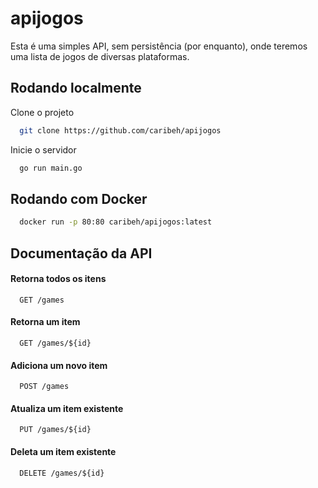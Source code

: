 
# apijogos

Esta é uma simples API, sem persistência (por enquanto), onde teremos uma lista de jogos de diversas plataformas.


## Rodando localmente

Clone o projeto

```bash
  git clone https://github.com/caribeh/apijogos
```

Inicie o servidor

```bash
  go run main.go
```

## Rodando com Docker

```bash
  docker run -p 80:80 caribeh/apijogos:latest
```

## Documentação da API

#### Retorna todos os itens

```http
  GET /games
```

#### Retorna um item

```http
  GET /games/${id}
```

#### Adiciona um novo item

```http
  POST /games
```

#### Atualiza um item existente

```http
  PUT /games/${id}
```

#### Deleta um item existente

```http
  DELETE /games/${id}
```
